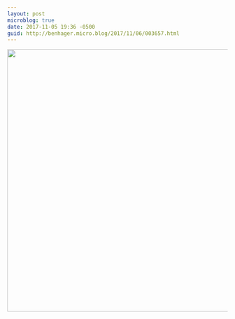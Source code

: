 ```yaml
---
layout: post
microblog: true
date: 2017-11-05 19:36 -0500
guid: http://benhager.micro.blog/2017/11/06/003657.html
---
```



<img src="http://hager.blog/uploads/2017/2704334912.jpg" width="600" height="600" />
